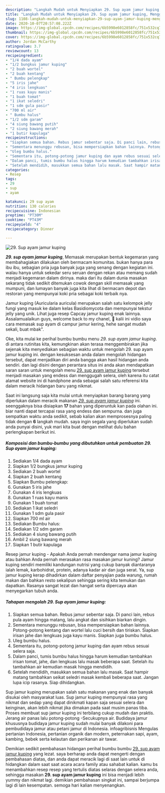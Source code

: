 ```yaml
---
description: "Langkah Mudah untuk Menyiapkan 29. Sup ayam jamur kuping, Menggugah Selera"
title: "Langkah Mudah untuk Menyiapkan 29. Sup ayam jamur kuping, Menggugah Selera"
slug: 1108-langkah-mudah-untuk-menyiapkan-29-sup-ayam-jamur-kuping-menggugah-selera
date: 2020-10-07T20:57:08.222Z
image: https://img-global.cpcdn.com/recipes/6b5998e6012858fc/751x532cq70/29-sup-ayam-jamur-kuping-foto-resep-utama.jpg
thumbnail: https://img-global.cpcdn.com/recipes/6b5998e6012858fc/751x532cq70/29-sup-ayam-jamur-kuping-foto-resep-utama.jpg
cover: https://img-global.cpcdn.com/recipes/6b5998e6012858fc/751x532cq70/29-sup-ayam-jamur-kuping-foto-resep-utama.jpg
author: Jordan McCarthy
ratingvalue: 3.7
reviewcount: 13
recipeingredient:
- "1/4 dada ayam"
- "1/2 bungkus jamur kuping"
- "2 buah wortel"
- "2 buah kentang"
- " Bumbu pelengkap"
- "5 iris jahe"
- "4 iris lengkuas"
- "1 ruas kayu manis"
- "1 buah tomat"
- "1 ikat seledri"
- "1 sdm gula pasir"
- "700 ml air"
- " Bumbu halus"
- "1/2 sdm garam"
- "4 siung bawang putih"
- "2 siung bawang merah"
- "1 butir kapulaga"
recipeinstructions:
- "Siapkan semua bahan. Rebus jamur sebentar saja. Di panci lain, rebus pula ayam hingga matang, lalu angkat dan sisihkan biarkan dingin."
- "Sementara menunggu rebusan, bisa mempersiapkan bahan lainnya. Potong-potong kentang dan wortel lalu cuci bersih dan tiriskan. Siapkan irisan jahe dan lengkuas juga kayu manis. Siapkan juga bumbu halus."
- "Uleg bumbu halus."
- "Sementara itu, potong-potong jamur kuping dan ayam rebus sesuai selera saja."
- "Dalam panci, tumis bumbu halus hingga harum kemudian tambahkan irisan tomat, jahe, dan lengkuas lalu masak beberapa saat. Setelah itu tambahkan air kemudian masak hingga mendidih."
- "Setelah mendidih, masukkan semua bahan lalu masak. Saat hampir matang tambahkan seikat seledri masak kembali beberapa saat. Jangan lupa icip rasanya. Siap dihidangkan."
categories:
- Resep
tags:
- 29
- sup
- ayam

katakunci: 29 sup ayam 
nutrition: 130 calories
recipecuisine: Indonesian
preptime: "PT30M"
cooktime: "PT43M"
recipeyield: "4"
recipecategory: Dinner

---
```



![29. Sup ayam jamur kuping](https://img-global.cpcdn.com/recipes/6b5998e6012858fc/751x532cq70/29-sup-ayam-jamur-kuping-foto-resep-utama.jpg)

<b><i>29. sup ayam jamur kuping</i></b>, Memasak merupakan bentuk kegemaran yang membahagiakan dilakukan oleh bermacam komunitas. bukan hanya para ibu ibu, sebagian pria juga banyak juga yang senang dengan kegiatan ini. walau hanya untuk sekedar seru seruan dengan rekan atau memang sudah menjadi kegemaran dalam dirinya. maka dari itu dalam dunia masakan sekarang tidak sedikit ditemukan cowok dengan skill memasak yang mumpuni, dan lumayan banyak juga kita lihat di bermacam depot dan restoran yang mempunyai koki pria sebagai koki terbaik nya.

Jamur kuping (Auricularia auricula) merupakan salah satu kelompok jelly fungi yang masuk ke dalam kelas Basidiomycota dan mempunyai tekstur jelly yang unik. Lihat juga resep Capcay jamur kuping enak lainnya. Assalamualaikun guys, welcome back to my chanel, 🙂 kalii ini vidio saya cara memasak sup ayam di campur jamur kering, hehe sangat mudah sekali, buat mbak&#34;.

Oke, kita mulai ke perihal bumbu bumbu menu <i>29. sup ayam jamur kuping</i>. di antara rutinitas kita, kemungkinan akan terasa menggembirakan jika sejenak kita menyediakan sebagian waktu untuk mengolah 29. sup ayam jamur kuping ini. dengan kesuksesan anda dalam mengolah hidangan tersebut, dapat menjadikan diri anda bangga akan hasil hidangan anda sendiri. dan lagi disini dengan perantara situs ini anda akan mendapatkan saran saran untuk mengolah menu <u>29. sup ayam jamur kuping</u> tersebut menjadi masakan yang endess dan menggugah selera, oleh karena itu catat alamat website ini di handphone anda sebagai salah satu referensi kita dalam meracik hidangan baru yang nikmat.


Saat ini langsung saja kita mulai untuk menyiapkan barang barang yang diperlukan dalam meracik makanan <u><i>29. sup ayam jamur kuping</i></u> ini. seenggaknya bisa disiapkan <b>17</b> bahan yang diperuntuk kan pada olahan ini. biar nanti dapat tercapai rasa yang endess dan sempurna. dan juga sempatkan waktu anda sedikit, sebab kalian akan memprosesnya paling tidak dengan <b>6</b> langkah mudah. saya ingin segala yang diperlukan sudah anda punyai disini, yuk mari kita buat dengan melihat dulu bahan perlengkapan berikut ini.

<!--inarticleads1-->

##### Komposisi dan bumbu-bumbu yang dibutuhkan untuk pembuatan 29. Sup ayam jamur kuping:

1. Sediakan 1/4 dada ayam
1. Siapkan 1/2 bungkus jamur kuping
1. Sediakan 2 buah wortel
1. Siapkan 2 buah kentang
1. Siapkan  Bumbu pelengkap:
1. Gunakan 5 iris jahe
1. Gunakan 4 iris lengkuas
1. Gunakan 1 ruas kayu manis
1. Gunakan 1 buah tomat
1. Sediakan 1 ikat seledri
1. Gunakan 1 sdm gula pasir
1. Siapkan 700 ml air
1. Sediakan  Bumbu halus:
1. Sediakan 1/2 sdm garam
1. Sediakan 4 siung bawang putih
1. Ambil 2 siung bawang merah
1. Siapkan 1 butir kapulaga


Resep jamur kuping - Apakah Anda pernah mendengar nama jamur kuping atau bahkan Anda pernah merasakan rasa masakan jamur kuning? Jamur kuping sendiri memiliki kandungan nutrisi yang cukup banyak diantaranya ialah lemak, karbohidrat, protein, adanya kadar air dan juga serat. Ya, sup jamur kuping kerap dihadirkan dalam daftar penyajian pada warung, rumah makan dan bahkan resto sekalipun sehingga sering kita temukan dan dapatkan. Rasanya sangat lezat dan hangat serta dipercaya akan menyegarkan tubuh anda. 

<!--inarticleads2-->

##### Tahapan mengolah 29. Sup ayam jamur kuping:

1. Siapkan semua bahan. Rebus jamur sebentar saja. Di panci lain, rebus pula ayam hingga matang, lalu angkat dan sisihkan biarkan dingin.
1. Sementara menunggu rebusan, bisa mempersiapkan bahan lainnya. Potong-potong kentang dan wortel lalu cuci bersih dan tiriskan. Siapkan irisan jahe dan lengkuas juga kayu manis. Siapkan juga bumbu halus.
1. Uleg bumbu halus.
1. Sementara itu, potong-potong jamur kuping dan ayam rebus sesuai selera saja.
1. Dalam panci, tumis bumbu halus hingga harum kemudian tambahkan irisan tomat, jahe, dan lengkuas lalu masak beberapa saat. Setelah itu tambahkan air kemudian masak hingga mendidih.
1. Setelah mendidih, masukkan semua bahan lalu masak. Saat hampir matang tambahkan seikat seledri masak kembali beberapa saat. Jangan lupa icip rasanya. Siap dihidangkan.


Sup jamur kuping merupakan salah satu makanan yang enak dan banyak disukai oleh masyarakat luas. Sup jamur kuping mempunyai rasa yang nikmat dan sedap yang dapat dinikmati kapan saja sesuai selera dan keinginan, akan lebih nikmat jika dimakan pada saat musim panas tiba. Proses membuat sup jamur kuping ini terbilang cukup mudah dan praktis. Jerang air panas lalu potong-potong -Secukupnya air. Budidaya jamur khususnya budidaya jamur kuping sudah mulai banyak dilakoni para pembudidaya jamur atau petani jamur di Indonesia. infoagribisnis Mengulas pertanian Indonesia, pertanian organik dan modern, peternakan sapi, ayam, kambing, bebek serta kelautan dan perikanan air tawar. 

Demikian sedikit pembahasan hidangan perihal bumbu bumbu <u>29. sup ayam jamur kuping</u> yang lezat. saya berharap anda dapat mengerti dengan pembahasan diatas, dan anda dapat meracik lagi di saat lain untuk di hidangkan dalam saat saat acara acara family atau sahabat kalian. kamu bs menambahkan resep resep yang tertulis diatas selaras dengan selera anda, sehingga masakan <b>29. sup ayam jamur kuping</b> ini bisa menjadi lebih yummy dan nikmat lagi. demikian pembahasan singkat ini, sampai berjumpa lagi di lain kesempatan. semoga hari kalian menyenangkan.

